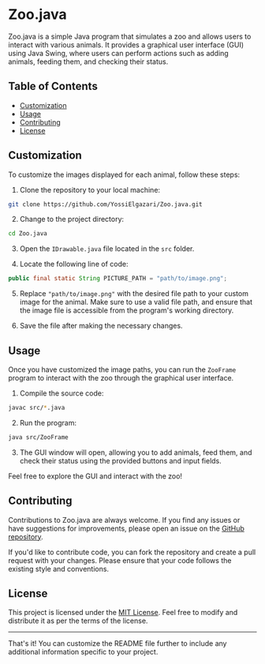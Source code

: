# Zoo.java

Zoo.java is a simple Java program that simulates a zoo and allows users to interact with various animals. It provides a graphical user interface (GUI) using Java Swing, where users can perform actions such as adding animals, feeding them, and checking their status.

## Table of Contents

- [Customization](#customization)
- [Usage](#usage)
- [Contributing](#contributing)
- [License](#license)

## Customization

To customize the images displayed for each animal, follow these steps:

1. Clone the repository to your local machine:

```bash
git clone https://github.com/YossiElgazari/Zoo.java.git
```

2. Change to the project directory:

```bash
cd Zoo.java
```

3. Open the `IDrawable.java` file located in the `src` folder.

4. Locate the following line of code:

```java
public final static String PICTURE_PATH = "path/to/image.png";
```

5. Replace `"path/to/image.png"` with the desired file path to your custom image for the animal. Make sure to use a valid file path, and ensure that the image file is accessible from the program's working directory.

6. Save the file after making the necessary changes.

## Usage

Once you have customized the image paths, you can run the `ZooFrame` program to interact with the zoo through the graphical user interface.

1. Compile the source code:

```bash
javac src/*.java
```

2. Run the program:

```bash
java src/ZooFrame
```

3. The GUI window will open, allowing you to add animals, feed them, and check their status using the provided buttons and input fields.

Feel free to explore the GUI and interact with the zoo!

## Contributing

Contributions to Zoo.java are always welcome. If you find any issues or have suggestions for improvements, please open an issue on the [GitHub repository](https://github.com/YossiElgazari/Zoo.java/issues).

If you'd like to contribute code, you can fork the repository and create a pull request with your changes. Please ensure that your code follows the existing style and conventions.

## License

This project is licensed under the [MIT License](https://opensource.org/licenses/MIT). Feel free to modify and distribute it as per the terms of the license.

---

That's it! You can customize the README file further to include any additional information specific to your project.
